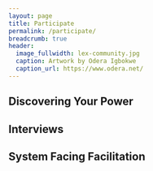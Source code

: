 ```yaml
---
layout: page
title: Participate
permalink: /participate/
breadcrumb: true
header:
  image_fullwidth: lex-community.jpg
  caption: Artwork by Odera Igbokwe
  caption_url: https://www.odera.net/
---
```


## Discovering Your Power

## Interviews

## System Facing Facilitation